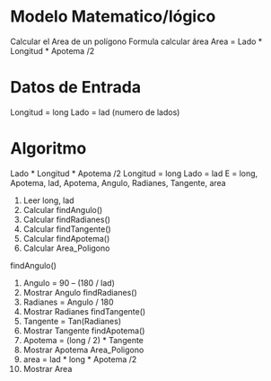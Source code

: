 # Modelo Matematico/lógico                                                                                                       
Calcular el Area de un polígono
Formula calcular área
Area = Lado * Longitud * Apotema /2                                                                                      

# Datos de Entrada
Longitud = long
Lado = lad (numero de lados)

# Algoritmo
Lado * Longitud * Apotema /2
Longitud = long
Lado = lad
E = long, Apotema, lad, Apotema, Angulo, Radianes, Tangente, area
1.	Leer long, lad
2.	Calcular findAngulo()
3.	Calcular findRadianes()
4.	Calcular findTangente()
5.	Calcular findApotema()
6.	Calcular Area_Poligono

findAngulo()
1.	Angulo = 90 – (180 / lad)
2.	Mostrar Angulo
findRadianes()
1.	Radianes = Angulo / 180
2.	Mostrar Radianes
findTangente()
1.	Tangente = Tan(Radianes)
2.	Mostrar Tangente
findApotema()
1.	Apotema = (long / 2) * Tangente
2.	Mostrar Apotema
Area_Poligono
1.	area = lad * long * Apotema /2
2.	Mostrar Area 
